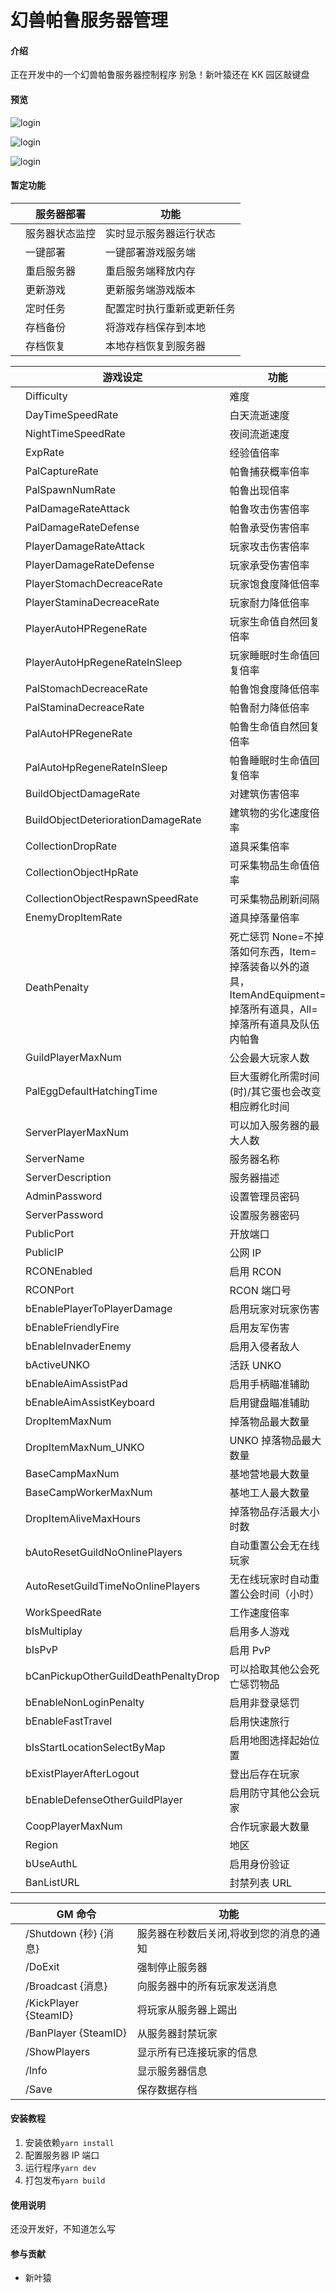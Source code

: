 # 幻兽帕鲁服务器管理

#### 介绍

正在开发中的一个幻兽帕鲁服务器控制程序
别急！新叶猿还在 KK 园区敲键盘

#### 预览

![login](https://gitee.com/haibiaoG/pal-server-admin/raw/master/assets/images/2024-01-29_15-03-59.png)

![login](https://gitee.com/haibiaoG/pal-server-admin/raw/master/assets/images/2024-01-29_15-03-32.png)

![login](https://gitee.com/haibiaoG/pal-server-admin/raw/master/assets/images/2024-01-29_15-03-46.png)

#### 暂定功能

|     | 服务器部署     | 功能                       |
| --- | -------------- | -------------------------- |
|     | 服务器状态监控 | 实时显示服务器运行状态     |
|     | 一键部署       | 一键部署游戏服务端         |
|     | 重启服务器     | 重启服务端释放内存         |
|     | 更新游戏       | 更新服务端游戏版本         |
|     | 定时任务       | 配置定时执行重新或更新任务 |
|     | 存档备份       | 将游戏存档保存到本地       |
|     | 存档恢复       | 本地存档恢复到服务器       |

|     | 游戏设定                             | 功能                                                                                                               |
| --- | ------------------------------------ | ------------------------------------------------------------------------------------------------------------------ |
|     | Difficulty                           | 难度                                                                                                               |
|     | DayTimeSpeedRate                     | 白天流逝速度                                                                                                       |
|     | NightTimeSpeedRate                   | 夜间流逝速度                                                                                                       |
|     | ExpRate                              | 经验值倍率                                                                                                         |
|     | PalCaptureRate                       | 帕鲁捕获概率倍率                                                                                                   |
|     | PalSpawnNumRate                      | 帕鲁出现倍率                                                                                                       |
|     | PalDamageRateAttack                  | 帕鲁攻击伤害倍率                                                                                                   |
|     | PalDamageRateDefense                 | 帕鲁承受伤害倍率                                                                                                   |
|     | PlayerDamageRateAttack               | 玩家攻击伤害倍率                                                                                                   |
|     | PlayerDamageRateDefense              | 玩家承受伤害倍率                                                                                                   |
|     | PlayerStomachDecreaceRate            | 玩家饱食度降低倍率                                                                                                 |
|     | PlayerStaminaDecreaceRate            | 玩家耐力降低倍率                                                                                                   |
|     | PlayerAutoHPRegeneRate               | 玩家生命值自然回复倍率                                                                                             |
|     | PlayerAutoHpRegeneRateInSleep        | 玩家睡眠时生命值回复倍率                                                                                           |
|     | PalStomachDecreaceRate               | 帕鲁饱食度降低倍率                                                                                                 |
|     | PalStaminaDecreaceRate               | 帕鲁耐力降低倍率                                                                                                   |
|     | PalAutoHPRegeneRate                  | 帕鲁生命值自然回复倍率                                                                                             |
|     | PalAutoHpRegeneRateInSleep           | 帕鲁睡眠时生命值回复倍率                                                                                           |
|     | BuildObjectDamageRate                | 对建筑伤害倍率                                                                                                     |
|     | BuildObjectDeteriorationDamageRate   | 建筑物的劣化速度倍率                                                                                               |
|     | CollectionDropRate                   | 道具采集倍率                                                                                                       |
|     | CollectionObjectHpRate               | 可采集物品生命值倍率                                                                                               |
|     | CollectionObjectRespawnSpeedRate     | 可采集物品刷新间隔                                                                                                 |
|     | EnemyDropItemRate                    | 道具掉落量倍率                                                                                                     |
|     | DeathPenalty                         | 死亡惩罚 None=不掉落如何东西，Item=掉落装备以外的道具，ItemAndEquipment=掉落所有道具，All=掉落所有道具及队伍内帕鲁 |
|     | GuildPlayerMaxNum                    | 公会最大玩家人数                                                                                                   |
|     | PalEggDefaultHatchingTime            | 巨大蛋孵化所需时间(时)/其它蛋也会改变相应孵化时间                                                                  |
|     | ServerPlayerMaxNum                   | 可以加入服务器的最大人数                                                                                           |
|     | ServerName                           | 服务器名称                                                                                                         |
|     | ServerDescription                    | 服务器描述                                                                                                         |
|     | AdminPassword                        | 设置管理员密码                                                                                                     |
|     | ServerPassword                       | 设置服务器密码                                                                                                     |
|     | PublicPort                           | 开放端口                                                                                                           |
|     | PublicIP                             | 公网 IP                                                                                                            |
|     | RCONEnabled                          | 启用 RCON                                                                                                          |
|     | RCONPort                             | RCON 端口号                                                                                                        |
|     | bEnablePlayerToPlayerDamage          | 启用玩家对玩家伤害                                                                                                 |
|     | bEnableFriendlyFire                  | 启用友军伤害                                                                                                       |
|     | bEnableInvaderEnemy                  | 启用入侵者敌人                                                                                                     |
|     | bActiveUNKO                          | 活跃 UNKO                                                                                                          |
|     | bEnableAimAssistPad                  | 启用手柄瞄准辅助                                                                                                   |
|     | bEnableAimAssistKeyboard             | 启用键盘瞄准辅助                                                                                                   |
|     | DropItemMaxNum                       | 掉落物品最大数量                                                                                                   |
|     | DropItemMaxNum_UNKO                  | UNKO 掉落物品最大数量                                                                                              |
|     | BaseCampMaxNum                       | 基地营地最大数量                                                                                                   |
|     | BaseCampWorkerMaxNum                 | 基地工人最大数量                                                                                                   |
|     | DropItemAliveMaxHours                | 掉落物品存活最大小时数                                                                                             |
|     | bAutoResetGuildNoOnlinePlayers       | 自动重置公会无在线玩家                                                                                             |
|     | AutoResetGuildTimeNoOnlinePlayers    | 无在线玩家时自动重置公会时间（小时）                                                                               |
|     | WorkSpeedRate                        | 工作速度倍率                                                                                                       |
|     | bIsMultiplay                         | 启用多人游戏                                                                                                       |
|     | bIsPvP                               | 启用 PvP                                                                                                           |
|     | bCanPickupOtherGuildDeathPenaltyDrop | 可以拾取其他公会死亡惩罚物品                                                                                       |
|     | bEnableNonLoginPenalty               | 启用非登录惩罚                                                                                                     |
|     | bEnableFastTravel                    | 启用快速旅行                                                                                                       |
|     | bIsStartLocationSelectByMap          | 启用地图选择起始位置                                                                                               |
|     | bExistPlayerAfterLogout              | 登出后存在玩家                                                                                                     |
|     | bEnableDefenseOtherGuildPlayer       | 启用防守其他公会玩家                                                                                               |
|     | CoopPlayerMaxNum                     | 合作玩家最大数量                                                                                                   |
|     | Region                               | 地区                                                                                                               |
|     | bUseAuthL                            | 启用身份验证                                                                                                       |
|     | BanListURL                           | 封禁列表 URL                                                                                                       |

|     | GM 命令               | 功能                                    |
| --- | --------------------- | --------------------------------------- |
|     | /Shutdown {秒} {消息} | 服务器在秒数后关闭,将收到您的消息的通知 |
|     | /DoExit               | 强制停止服务器                          |
|     | /Broadcast {消息}     | 向服务器中的所有玩家发送消息            |
|     | /KickPlayer {SteamID} | 将玩家从服务器上踢出                    |
|     | /BanPlayer {SteamID}  | 从服务器封禁玩家                        |
|     | /ShowPlayers          | 显示所有已连接玩家的信息                |
|     | /Info                 | 显示服务器信息                          |
|     | /Save                 | 保存数据存档                            |

#### 安装教程

1. 安装依赖`yarn install`
2. 配置服务器 IP 端口
3. 运行程序`yarn dev`
4. 打包发布`yarn build`

#### 使用说明

还没开发好，不知道怎么写

#### 参与贡献

-   新叶猿
